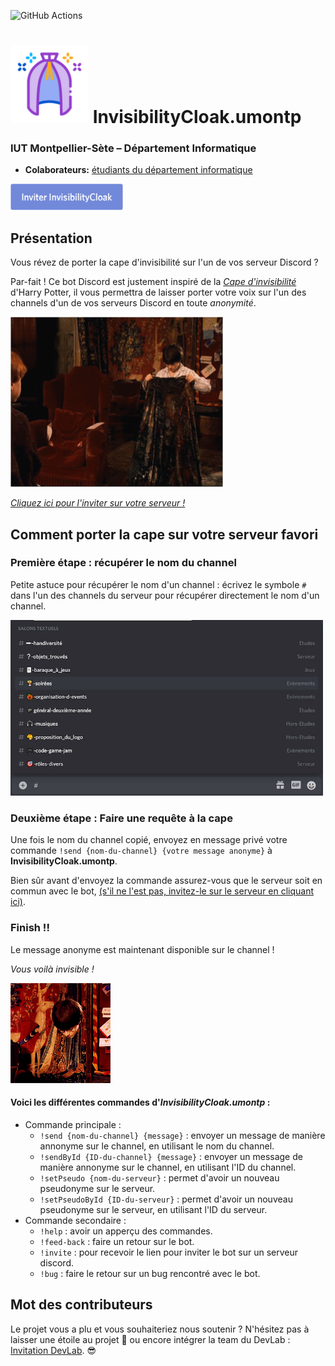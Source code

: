 ![GitHub Actions](https://github.com/DevLab-umontp/InvisibilityCloak.umontp/workflows/Java%20CI%20with%20Maven/badge.svg)

# <img src="./ressources/logo.png" alt="Logo" width="125"/> InvisibilityCloak.umontp
### IUT Montpellier-Sète – Département Informatique
* **Colaborateurs:** [étudiants du département informatique](https://iut-montpellier-sete.edu.umontpellier.fr/dut-informatique/)


[<img src="./ressources/invitation-bot.png" alt="Invitation du bot InvisibilityCloak sur un serveur Discord" width="180"/>](https://discord.com/oauth2/authorize?client_id=766973211559854091&scope=bot&permissions=0)

## Présentation
Vous révez de porter la cape d'invisibilité sur l'un de vos serveur Discord ? 

Par-fait ! Ce bot Discord est justement inspiré de la [*Cape d'invisibilité*](https://harrypotter.fandom.com/fr/wiki/Cape_d'invisibilit%C3%A9) d'Harry Potter, il vous permettra de laisser porter votre voix sur l'un des channels d'un de vos serveurs Discord en toute *anonymité*.

<img src="./ressources/cape.gif" alt="Harry potter met la cape d'invisibilité" width="340"/>

[*Cliquez ici pour l'inviter sur votre serveur !*](https://discord.com/oauth2/authorize?client_id=766973211559854091&scope=bot&permissions=0)
## Comment porter la cape sur votre serveur favori
### Première étape : récupérer le nom du channel

Petite astuce pour récupérer le nom d'un channel : écrivez le symbole `#` dans l'un des channels du serveur pour récupérer directement le nom d'un channel.

<img src="./ressources/image.png" alt="écrivez le symbole `#` dans l'un des channels du serveur récupérer directement le nom d'un channel" width="500"/>

### Deuxième étape : Faire une requête à la cape

Une fois le nom du channel copié, envoyez en message privé votre commande `!send {nom-du-channel} {votre message anonyme}`  à **InvisibilityCloak.umontp**.

Bien sûr avant d'envoyez la commande assurez-vous que le serveur soit en commun avec le bot, [(s'il ne l'est pas, invitez-le sur le serveur en cliquant ici)](https://discord.com/oauth2/authorize?client_id=766973211559854091&scope=bot&permissions=0).

### Finish !!
Le message anonyme est maintenant disponible sur le channel !

*Vous voilà invisible !*

![](./ressources/invisibiliy-work.gif)

#### Voici les différentes commandes d'*InvisibilityCloak.umontp* : 
- Commande principale : 
  - `!send {nom-du-channel} {message}` : envoyer un message de manière annonyme sur le channel, en utilisant le nom du channel.
  - `!sendById {ID-du-channel} {message}` : envoyer un message de manière annonyme sur le channel, en utilisant l'ID du channel.
  - `!setPseudo {nom-du-serveur}` : permet d'avoir un nouveau pseudonyme sur le serveur.
  - `!setPseudoById {ID-du-serveur}` : permet d'avoir un nouveau pseudonyme sur le serveur, en utilisant l'ID du serveur.
- Commande secondaire :
  - `!help` : avoir un apperçu des commandes.
  - `!feed-back` : faire un retour sur le bot.
  - `!invite` : pour recevoir le lien pour inviter le bot sur un serveur discord.
  - `!bug` : faire le retour sur un bug rencontré avec le bot.

## Mot des contributeurs
Le projet vous a plu et vous souhaiteriez nous soutenir ? N'hésitez pas à laisser une étoile au projet 🌠 ou encore intégrer la team du DevLab : [Invitation DevLab](https://inscription.devlab.umontp.fr/). 😎
